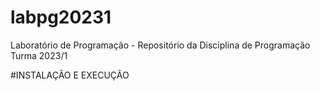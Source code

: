 # labpg20231
Laboratório de Programação - Repositório da Disciplina  de Programação Turma 2023/1

#INSTALAÇÃO E EXECUÇÃO
